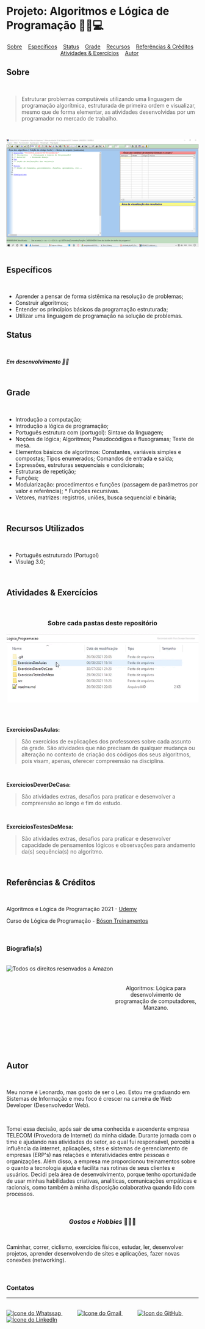 # Projeto: Algoritmos e Lógica de Programação 👨‍💻💻

<div align=center>
    <a href="#sobre" align=center>Sobre</a>&nbsp;&nbsp;&nbsp;
    <a href="#especificos" align=center>Específicos</a>&nbsp;&nbsp;&nbsp;
    <a href="#status" align=center>Status</a>&nbsp;&nbsp;&nbsp;
    <a href="#grade" align=center>Grade</a>&nbsp;&nbsp;&nbsp;
    <a href="#recursos" align=center>Recursos</a>&nbsp;&nbsp;&nbsp;
    <a href="#referencias-creditos" align=center>Referências & Créditos</a>&nbsp;&nbsp;&nbsp; 
    <a href="#atividades-exercicios" align=center>Atividades & Exercícios</a>&nbsp;&nbsp;&nbsp;
    <a href="#autor" align=center>Autor</a>
    &nbsp;&nbsp;&nbsp; 
</div>

<h2 id="sobre">Sobre</h2><br>

> <p>Estruturar problemas computáveis utilizando uma linguagem de programação algorítmica, estruturada de primeira ordem e visualizar, mesmo que de forma elementar, as atividades desenvolvidas por um programador no mercado de trabalho.</p>

<br>

<img src="demost/capa.png" align=center><br><br>

<h2 id="especificos">Específicos</h2><br>

* Aprender a pensar de forma sistêmica na resolução de problemas; 
* Construir algoritmos;
* Entender os princípios básicos da programação estruturada;
* Utilizar uma linguagem de programação na solução de problemas.

<h2 id="status">Status</h2><br>

***Em desenvolvimento 🚀🚧***

<br>

<h2 id="grade">Grade</h2><br>

* Introdução a  computação; 
* Introdução  a  lógica  de  programação;  
* Português estrutura com (portugol):  Sintaxe  da  linguagem;  
* Noções  de  lógica;  Algoritmos; Pseudocódigos  e  fluxogramas;  Teste  de  mesa. 
* Elementos  básicos  de  algoritmos:  Constantes,  variáveis  simples  e  compostas;  Tipos  enumerados; Comandos  de  entrada  e  saída;  
* Expressões,  estruturas  sequenciais  e  condicionais;  
* Estruturas  de repetição;  
* Funções;
* Modularização:  procedimentos  e funções  (passagem  de  parâmetros  por  valor  e  referência);  * Funções  recursivas. 
* Vetores,  matrizes: registros, uniões,  busca  sequencial  e  binária;

<br>

<h2 id="recursos">Recursos Utilizados</h2><br>

* Português estruturado (Portugol)
* Visulag 3.0; 
<br>


<h2 id="atividades-exercicios">Atividades & Exercícios</h2><br>

<h3 align=center>Sobre cada pastas deste repositório</h3>

<img src="demost/pastas.gif" align=center>


<br><br>

<p><strong>ExerciciosDasAulas:</strong></p> 

> São exercícios de explicações dos professores sobre cada assunto da grade. São atividades que não precisam de qualquer mudança ou alteração no contexto de criação dos códigos dos seus algoritmos, pois visam, apenas, oferecer compreensão na disciplina.

<br>

<p><strong>ExerciciosDeverDeCasa:</strong></p> 

> São atividades extras, desafios para praticar e desenvolver a compreensão ao longo e fim do estudo.

<br>

<p><strong>ExerciciosTestesDeMesa:</strong></p> 

> São atividades extras, desafios para praticar e desenvolver capacidade de pensamentos lógicos e observações para andamento da(s) sequência(s) no algoritmo.

<br>

<h2 id="referencias-creditos">Referências & Créditos</h2><br>

Algoritmos e Lógica de Programação 2021 - [Udemy](https://www.udemy.com/share/102erG2@FG5KV2FZSFEJdE9AAmJNfRRuYFQ=/)

Curso de Lógica de Programação - [Bóson Treinamentos](https://youtube.com/playlist?list=PLucm8g_ezqNpYL-z-lutCuBplhx9aqkdd)

<br>
<h3>Biografia(s)</h3><br>
<div align=center>
    <img src="https://images-na.ssl-images-amazon.com/images/I/51hqFlSTFzL._SX356_BO1,204,203,200_.jpg" height=200em target="_blank" align=left title="Todos os direitos resenvados a Amazon"><br><br><br>   
    Algoritmos: Lógica para desenvolvimento de programação de computadores, Manzano. 
</div>
<br><br><br><br><br><br>

<h2 id="autor">Autor</h2><br>

<p> Meu nome é Leonardo, mas gosto de ser o Leo. Estou me graduando em Sistemas de Informação e meu foco é crescer na carreira de Web Developer (Desenvolvedor Web).</p><br>

<p> Tomei essa decisão, após sair de uma conhecida e ascendente empresa TELECOM (Provedora de Internet) da minha cidade. Durante jornada com o time e ajudando nas atividades do setor, ao qual fui responsável, percebi a influência da internet, aplicações, sites e sistemas de gerenciamento de empresas (ERP's) nas relações e interatividades entre pessoas e organizações. Além disso, a empresa me proporcionou treinamentos sobre o quanto a tecnologia ajuda e facilita nas rotinas de seus clientes e usuários. Decidi pela área de desenvolvimento, porque tenho oportunidade de usar minhas habilidades criativas, analíticas, comunicações empáticas e racionais, como também à minha disposição colaborativa quando lido com processos.</p><br>


<h3 align=center><i>Gostos e Hobbies </i>📖🙋‍♂️</h3><br> 

Caminhar, correr, ciclismo, exercícios físicos, estudar, ler, desenvolver projetos, aprender desenvolvendo de sites e aplicações, fazer novas conexões (networking).</p><br>

<div>
    <h3><strong>Contatos</strong></h3><hr><br>    
    <a href="https://api.whatsapp.com/send?l=pt-BR&phone=5585988511269&text=Prazer%2C%20sou%20Leonardo%20Ara%C3%BAjo%2C%20mas%20gosto%20de%20ser%20chamado%20por%20Leo.%0ASou%20universit%C3%A1rio%20de%20Sistemas%20de%20Informa%C3%A7%C3%A3o%2C%0A%0AComo%20posso%20ajudar%3F">
        <img  src="https://i.imgur.com/YyLyMPi.png" height="30em" title="Icone do Whatssap">
    </a>
    &nbsp;&nbsp;&nbsp;&nbsp;&nbsp;&nbsp;&nbsp;&nbsp;&nbsp;
     <a href="mailto:araujoleonardo310@gmail.com">
        <img src="https://i.imgur.com/tLI3d6L.png" height="30em" title="Icone do Gmail">
    </a>
    &nbsp;&nbsp;&nbsp;&nbsp;&nbsp;&nbsp;&nbsp;&nbsp;&nbsp;
    <a href="https://github.com/araujoleonardo310">
        <img  src="https://i.imgur.com/LpVinhs.png" height="30em" title="Icon do GitHub">
    </a>   
    &nbsp;&nbsp;&nbsp;&nbsp;&nbsp;&nbsp;&nbsp;&nbsp;&nbsp;
    <a href="https://www.linkedin.com/in/leonardoaraujo310/">
        <img src="https://i.imgur.com/HlqBmV8.png" height="30em" title="Ícone do LinkedIn">
    </a>
</div>

